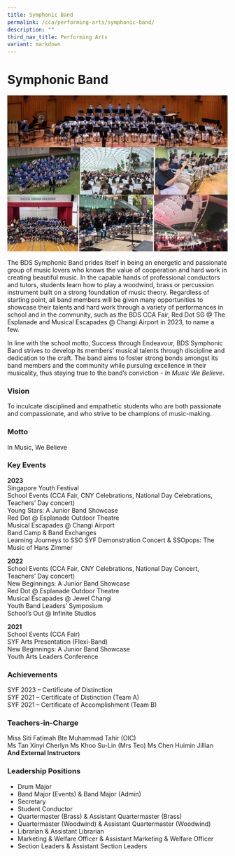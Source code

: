 ```yaml
---
title: Symphonic Band
permalink: /cca/performing-arts/symphonic-band/
description: ""
third_nav_title: Performing Arts
variant: markdown
---
```

Symphonic Band
==============

![Symphonic Band](/images/CCA/Symphonic%20Band/Symphonic_Band.png)

The BDS Symphonic Band prides itself in being an energetic and passionate group of music lovers who knows the value of cooperation and hard work in creating beautiful music. In the capable hands of professional conductors and tutors, students learn how to play a woodwind, brass or percussion instrument built on a strong foundation of music theory. Regardless of starting point, all band members will be given many opportunities to showcase their talents and hard work through a variety of performances in school and in the community, such as the BDS CCA Fair, Red Dot SG @ The Esplanade and Musical Escapades @ Changi Airport in 2023, to name a few.

In line with the school motto, Success through Endeavour, BDS Symphonic Band strives to develop its members’ musical talents through discipline and dedication to the craft. The band aims to foster strong bonds amongst its band members and the community while pursuing excellence in their musicality, thus staying true to the band’s conviction - <i>In Music We Believe</i>.

### Vision

To inculcate disciplined and empathetic students who are both passionate and compassionate, and who strive to be champions of music-making. 

### Motto

In Music, We Believe

### Key Events

<b>2023</b>
<br>Singapore Youth Festival
<br>School Events (CCA Fair, CNY Celebrations, National Day Celebrations, Teachers’ Day concert)
<br>Young Stars: A Junior Band Showcase
<br>Red Dot @ Esplanade Outdoor Theatre
<br>Musical Escapades @ Changi Airport
<br>Band Camp &amp; Band Exchanges
<br>Learning Journeys to SSO SYF Demonstration Concert &amp; SSOpops: The Music of Hans Zimmer 


<b>2022</b>  
School Events (CCA Fair, CNY Celebrations, National Day Concert, Teachers’ Day concert)  
New Beginnings: A Junior Band Showcase  
Red Dot @ Esplanade Outdoor Theatre  
Musical Escapades @ Jewel Changi  
Youth Band Leaders’ Symposium  
School’s Out @ Infinite Studios

<b>2021</b>  
School Events (CCA Fair)  
SYF Arts Presentation (Flexi-Band)  
New Beginnings: A Junior Band Showcase  
Youth Arts Leaders Conference  

### Achievements

SYF 2023 – Certificate of Distinction
<br>SYF 2021 – Certificate of Distinction (Team A)
<br>SYF 2021 – Certificate of Accomplishment (Team B)


### Teachers-in-Charge

Miss Siti Fatimah Bte Muhammad Tahir (OIC)  
Ms Tan Xinyi Cherlyn 
Ms Khoo Su-Lin (Mrs Teo)
Ms Chen Huimin Jillian
<br><b>And External Instructors</b>

### Leadership Positions

* Drum Major
* Band Major (Events) &amp; Band Major (Admin)
* Secretary
* Student Conductor
* Quartermaster (Brass) &amp; Assistant Quartermaster (Brass)
* Quartermaster (Woodwind) &amp; Assistant Quartermaster (Woodwind)
* Librarian &amp; Assistant Librarian
* Marketing &amp; Welfare Officer &amp; Assistant Marketing &amp; Welfare Officer
* Section Leaders &amp; Assistant Section Leaders
